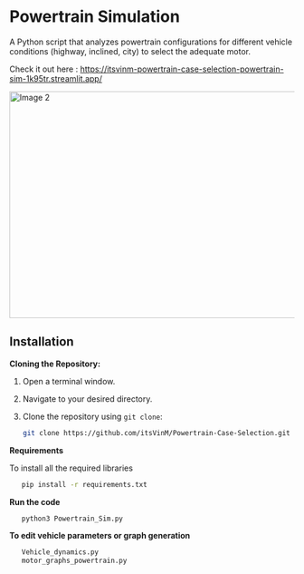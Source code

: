 # Powertrain Simulation

A Python script that analyzes powertrain configurations for different vehicle conditions (highway, inclined, city) to select the adequate motor.

Check it out here : https://itsvinm-powertrain-case-selection-powertrain-sim-1k95tr.streamlit.app/

<img src=https://github.com/user-attachments/assets/3d40ab48-87dc-496d-ad83-555315a6963e alt="Image 2" width="1000" height="400">

## Installation

**Cloning the Repository:**

1. Open a terminal window.
2. Navigate to your desired directory.
3. Clone the repository using `git clone`:

   ```bash
   git clone https://github.com/itsVinM/Powertrain-Case-Selection.git
   
**Requirements**

To install all the required libraries
```bash
   pip install -r requirements.txt
```

**Run the code**
```bash
   python3 Powertrain_Sim.py 
```

**To edit vehicle parameters or graph generation**
```bash
   Vehicle_dynamics.py
   motor_graphs_powertrain.py 
```
